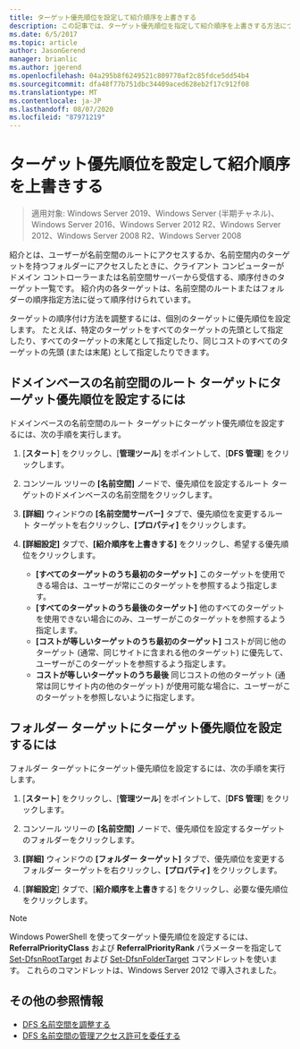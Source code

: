 ```yaml
---
title: ターゲット優先順位を設定して紹介順序を上書きする
description: この記事では、ターゲット優先順位を指定して紹介順序を上書きする方法について説明します。
ms.date: 6/5/2017
ms.topic: article
author: JasonGerend
manager: brianlic
ms.author: jgerend
ms.openlocfilehash: 04a295b8f6249521c809770af2c85fdce5dd54b4
ms.sourcegitcommit: dfa48f77b751dbc34409aced628eb2f17c912f08
ms.translationtype: MT
ms.contentlocale: ja-JP
ms.lasthandoff: 08/07/2020
ms.locfileid: "87971219"
---
```

# <a name="set-target-priority-to-override-referral-ordering"></a>ターゲット優先順位を設定して紹介順序を上書きする

> 適用対象: Windows Server 2019、Windows Server (半期チャネル)、Windows Server 2016、Windows Server 2012 R2、Windows Server 2012、Windows Server 2008 R2、Windows Server 2008

紹介とは、ユーザーが名前空間のルートにアクセスするか、名前空間内のターゲットを持つフォルダーにアクセスしたときに、クライアント コンピューターがドメイン コントローラーまたは名前空間サーバーから受信する、順序付きのターゲット一覧です。 紹介内の各ターゲットは、名前空間のルートまたはフォルダーの順序指定方法に従って順序付けられています。

ターゲットの順序付け方法を調整するには、個別のターゲットに優先順位を設定します。 たとえば、特定のターゲットをすべてのターゲットの先頭として指定したり、すべてのターゲットの末尾として指定したり、同じコストのすべてのターゲットの先頭 (または末尾) として指定したりできます。

## <a name="to-set-target-priority-on-a-root-target-for-a-domain-based-namespace"></a>ドメインベースの名前空間のルート ターゲットにターゲット優先順位を設定するには

ドメインベースの名前空間のルート ターゲットにターゲット優先順位を設定するには、次の手順を実行します。

1.  [**スタート**] をクリックし、[**管理ツール**] をポイントして、[**DFS 管理**] をクリックします。

2.  コンソール ツリーの **[名前空間]** ノードで、優先順位を設定するルート ターゲットのドメインベースの名前空間をクリックします。

3.  **[詳細]** ウィンドウの **[名前空間サーバー]** タブで、優先順位を変更するルート ターゲットを右クリックし、**[プロパティ]** をクリックします。

4.  **[詳細設定]** タブで、**[紹介順序を上書きする]** をクリックし、希望する優先順位をクリックします。

    -   **[すべてのターゲットのうち最初のターゲット]**  このターゲットを使用できる場合は、ユーザーが常にこのターゲットを参照するよう指定します。
    -   **[すべてのターゲットのうち最後のターゲット]**  他のすべてのターゲットを使用できない場合にのみ、ユーザーがこのターゲットを参照するよう指定します。
    -   **[コストが等しいターゲットのうち最初のターゲット]**  コストが同じ他のターゲット (通常、同じサイトに含まれる他のターゲット) に優先して、ユーザーがこのターゲットを参照するよう指定します。
    -   **コストが等しいターゲットのうち最後** 同じコストの他のターゲット (通常は同じサイト内の他のターゲット) が使用可能な場合に、ユーザーがこのターゲットを参照しないように指定します。

## <a name="to-set-target-priority-on-a-folder-target"></a>フォルダー ターゲットにターゲット優先順位を設定するには

フォルダー ターゲットにターゲット優先順位を設定するには、次の手順を実行します。

1.  [**スタート**] をクリックし、[**管理ツール**] をポイントして、[**DFS 管理**] をクリックします。

2.  コンソール ツリーの **[名前空間]** ノードで、優先順位を設定するターゲットのフォルダーをクリックします。

3.  **[詳細]** ウィンドウの **[フォルダー ターゲット]** タブで、優先順位を変更するフォルダー ターゲットを右クリックし、**[プロパティ]** をクリックします。

4.  [**詳細設定**] タブで、[**紹介順序を上書き**する] をクリックし、必要な優先順位をクリックします。

> [!NOTE]
> Windows PowerShell を使ってターゲット優先順位を設定するには、**ReferralPriorityClass** および **ReferralPriorityRank** パラメーターを指定して [Set-DfsnRootTarget](/powershell/module/dfsr/update-dfsrconfigurationfromad?view=win10-ps) および [Set-DfsnFolderTarget](/powershell/module/dfsr/update-dfsrconfigurationfromad?view=win10-ps) コマンドレットを使います。 これらのコマンドレットは、Windows Server 2012 で導入されました。

## <a name="additional-references"></a>その他の参照情報

-   [DFS 名前空間を調整する](tuning-dfs-namespaces.md)
-   [DFS 名前空間の管理アクセス許可を委任する](delegate-management-permissions-for-dfs-namespaces.md)
